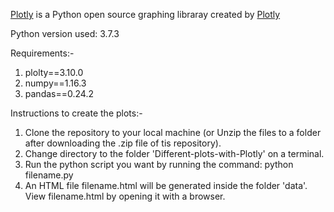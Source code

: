 [Plotly](https://plot.ly/python/) is a Python open source graphing libraray created by [Plotly](https://plot.ly/)

Python version used: 3.7.3

Requirements:-
1. plolty==3.10.0
2. numpy==1.16.3
3. pandas==0.24.2

Instructions to create the plots:-
1. Clone the repository to your local machine (or Unzip the files to a folder after downloading the .zip file of tis repository).
2. Change directory to the folder 'Different-plots-with-Plotly' on a terminal.
3. Run the python script you want by running the command: python filename.py
4. An HTML file filename.html will be generated inside the folder 'data'. View filename.html by opening it with a browser.


